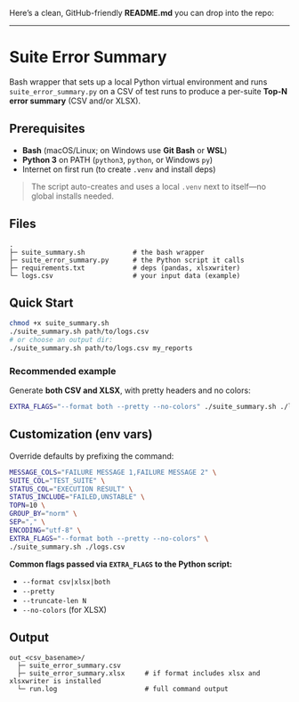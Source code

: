 Here’s a clean, GitHub-friendly **README.md** you can drop into the repo:

---

# Suite Error Summary

Bash wrapper that sets up a local Python virtual environment and runs `suite_error_summary.py` on a CSV of test runs to produce a per-suite **Top-N error summary** (CSV and/or XLSX).

## Prerequisites

* **Bash** (macOS/Linux; on Windows use **Git Bash** or **WSL**)
* **Python 3** on PATH (`python3`, `python`, or Windows `py`)
* Internet on first run (to create `.venv` and install deps)

> The script auto-creates and uses a local `.venv` next to itself—no global installs needed.

## Files

```
.
├─ suite_summary.sh            # the bash wrapper
├─ suite_error_summary.py      # the Python script it calls
├─ requirements.txt            # deps (pandas, xlsxwriter)
└─ logs.csv                    # your input data (example)
```

## Quick Start

```bash
chmod +x suite_summary.sh
./suite_summary.sh path/to/logs.csv
# or choose an output dir:
./suite_summary.sh path/to/logs.csv my_reports
```

### Recommended example

Generate **both CSV and XLSX**, with pretty headers and no colors:

```bash
EXTRA_FLAGS="--format both --pretty --no-colors" ./suite_summary.sh ./logs.csv
```

## Customization (env vars)

Override defaults by prefixing the command:

```bash
MESSAGE_COLS="FAILURE MESSAGE 1,FAILURE MESSAGE 2" \
SUITE_COL="TEST_SUITE" \
STATUS_COL="EXECUTION RESULT" \
STATUS_INCLUDE="FAILED,UNSTABLE" \
TOPN=10 \
GROUP_BY="norm" \
SEP="," \
ENCODING="utf-8" \
EXTRA_FLAGS="--format both --pretty --no-colors" \
./suite_summary.sh ./logs.csv
```

**Common flags passed via `EXTRA_FLAGS` to the Python script:**

* `--format csv|xlsx|both`
* `--pretty`
* `--truncate-len N`
* `--no-colors` (for XLSX)

## Output

```
out_<csv_basename>/
  ├─ suite_error_summary.csv
  ├─ suite_error_summary.xlsx     # if format includes xlsx and xlsxwriter is installed
  └─ run.log                      # full command output
```
